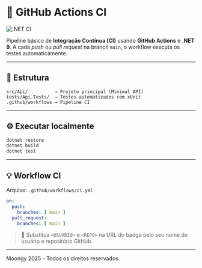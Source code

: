 # 🚀 GitHub Actions CI

![.NET CI](https://github.com/<USUARIO>/<REPO>/actions/workflows/ci.yml/badge.svg)

Pipeline básico de **Integração Contínua (CI)** usando **GitHub Actions** e **.NET 9**.
A cada *push* ou *pull request* na branch `main`, o workflow executa os testes automaticamente.

---

## 🧱 Estrutura

```
src/Api/          → Projeto principal (Minimal API)
tests/Api.Tests/  → Testes automatizados com xUnit
.github/workflows → Pipeline CI
```

---

## ⚙️ Executar localmente

```bash
dotnet restore
dotnet build
dotnet test
```

---

## 💡 Workflow CI

Arquivo: `.github/workflows/ci.yml`

```yaml
on:
  push:
    branches: [ main ]
  pull_request:
    branches: [ main ]
```

> 💬 Substitua `<USUARIO>` e `<REPO>` na URL do badge pelo seu nome de usuário e repositório GitHub.

---

Moongy 2025 - Todos os direitos reservados.
